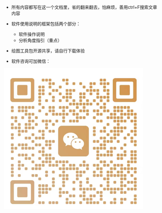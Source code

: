 - 所有内容都写在这一个文档里，省的翻来翻去，怕麻烦，善用ctrl+F搜索文章内容

- 软件使用说明的框架包括两个部分：
    - 软件操作说明
    - 分析角度指引（重点）

- 绘图工具包开源共享，请自行下载体验
- 软件咨询可加微信：  

<img src="./pic/d8b0ea066a3ff08e58a156ec0d79142.jpg" alt="wechat" width="450">  